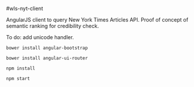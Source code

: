 #wls-nyt-client

AngularJS client to query New York Times Articles API. Proof of concept of semantic ranking for credibility check.

To do: add unicode handler.

```
bower install angular-bootstrap
```
```
bower install angular-ui-router
```
```
npm install
```
```
npm start
```
